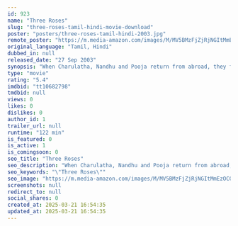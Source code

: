 ```yaml
---
id: 923
name: "Three Roses"
slug: "three-roses-tamil-hindi-movie-download"
poster: "posters/three-roses-tamil-hindi-2003.jpg"
remote_poster: "https://m.media-amazon.com/images/M/MV5BMzFjZjRjNGItMmEzOC00YmQ0LWJmNTYtMjEwZTkwMWIxZGUyXkEyXkFqcGdeQXVyOTk3NTc2MzE@._V1_SX300.jpg"
original_language: "Tamil, Hindi"
dubbed_in: null
released_date: "27 Sep 2003"
synopsis: "When Charulatha, Nandhu and Pooja return from abroad, they find out that their friend has been arrested for travelling on a fake passport. After learning that she is innocent, they decide to help her."
type: "movie"
rating: "5.4"
imdbid: "tt10682798"
tmdbid: null
views: 0
likes: 0
dislikes: 0
author_id: 1
trailer_url: null
runtime: "122 min"
is_featured: 0
is_active: 1
is_comingsoon: 0
seo_title: "Three Roses"
seo_description: "When Charulatha, Nandhu and Pooja return from abroad, they find out that their friend has been arrested for travelling on a fake passport. After learning that she is innocent, they decide to help her."
seo_keywords: "\"Three Roses\""
seo_image: "https://m.media-amazon.com/images/M/MV5BMzFjZjRjNGItMmEzOC00YmQ0LWJmNTYtMjEwZTkwMWIxZGUyXkEyXkFqcGdeQXVyOTk3NTc2MzE@._V1_SX300.jpg"
screenshots: null
redirect_to: null
social_shares: 0
created_at: 2025-03-21 16:54:35
updated_at: 2025-03-21 16:54:35
---
```


